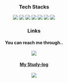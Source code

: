 <div align=center>
<div> 
<h3> Tech Stacks </h3>
<img src="https://img.shields.io/badge/java-007396?style=for-the-badge&logo=java&logoColor=white">
<img src="https://img.shields.io/badge/spring-6DB33F?style=for-the-badge&logo=spring&logoColor=white">
<img src="https://img.shields.io/badge/python-3776AB?style=for-the-badge&logo=python&logoColor=white">
<img src="https://img.shields.io/badge/mysql-4479A1?style=for-the-badge&logo=mysql&logoColor=white">
<img src="https://img.shields.io/badge/firebase-FFCA28?style=for-the-badge&logo=firebase&logoColor=white">
<img src="https://img.shields.io/badge/node.js-339933?style=for-the-badge&logo=Node.js&logoColor=white">
<img src="https://img.shields.io/badge/linux-FCC624?style=for-the-badge&logo=linux&logoColor=black">
</div>
<div> 
<h3> Links </h3>
<h4> You can reach me through.. </h4>
<a href="mailto:dldbdud314@naver.com" target="_blank"><img src="https://img.shields.io/badge/email-000000?style=flat-square&logo=Naver&logoColor=green"/>
<h4> My Study-log </h4>
<a href="https://velog.io/@dldbdud314" target="_blank"><img src="https://img.shields.io/badge/Velog-20c997?style=flat-square&logo=Vimeo&logoColor=white"/></a>
</div>
</div>

